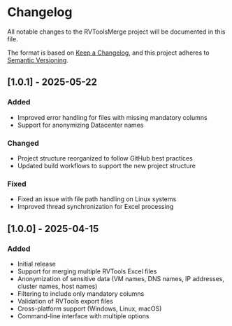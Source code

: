 # Changelog

All notable changes to the RVToolsMerge project will be documented in this file.

The format is based on [Keep a Changelog](https://keepachangelog.com/en/1.0.0/),
and this project adheres to [Semantic Versioning](https://semver.org/spec/v2.0.0.html).

## [1.0.1] - 2025-05-22

### Added
- Improved error handling for files with missing mandatory columns
- Support for anonymizing Datacenter names

### Changed
- Project structure reorganized to follow GitHub best practices
- Updated build workflows to support the new project structure

### Fixed
- Fixed an issue with file path handling on Linux systems
- Improved thread synchronization for Excel processing

## [1.0.0] - 2025-04-15

### Added
- Initial release
- Support for merging multiple RVTools Excel files
- Anonymization of sensitive data (VM names, DNS names, IP addresses, cluster names, host names)
- Filtering to include only mandatory columns
- Validation of RVTools export files
- Cross-platform support (Windows, Linux, macOS)
- Command-line interface with multiple options

